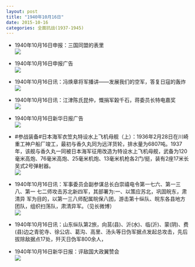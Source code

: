 ```yaml
---
layout: post
title: "1940年10月16日"
date: 2015-10-16
categories: 全面抗战(1937-1945)
---
```


<meta name="referrer" content="no-referrer" />

- 1940年10月16日申报：三国同盟的表里 <br/><img src="https://ww3.sinaimg.cn/large/aca367d8jw1ex3at5min7j20ln0xuk95.jpg" />

- 1940年10月16日申报广告 <br/><img src="https://ww4.sinaimg.cn/large/aca367d8jw1ex393hx7fwj20pn0hqafr.jpg" />

- 1940年10月16日讯：冯焕章将军播讲——发展我们的空军，答复日寇的轰炸 <br/><img src="https://ww3.sinaimg.cn/large/aca367d8jw1ex33vez2xyj20n71muqpl.jpg" />

- 1940年10月16日讯：江津陈氏昆仲，慨捐军榖千石，蒋委员长特电嘉奖 <br/><img src="https://ww4.sinaimg.cn/large/aca367d8jw1ex2v7op13ij20gn0dignc.jpg" />

- 1940年10月16日新华日报广告 <br/><img src="https://ww1.sinaimg.cn/large/aca367d8jw1ex2tgr5mraj20qb0k40wv.jpg" />

- #参战装备#日本海军衣笠丸特设水上飞机母舰（上）：1936年2月28日在川崎重工神户船厂竣工，最初与香久丸同为远洋货轮，排水量为6807吨。1937年，该舰与香久丸一同被日本海军征用改造为特设水上飞机母舰，武备为120毫米高炮、76毫米高炮、25毫米机炮、13毫米机枪各2门/挺，装有2座17米长吴式2号弹射器。 <br/><img src="https://ww1.sinaimg.cn/large/aca367d8jw1ex2qvrku3cj20go0a0wfg.jpg" />

- 1940年10月16日讯：军事委员会副参谋总长白崇禧电令第一七六、第一三八、第一 七二师攻击苏北新四军，其部署为:一、以策应苏北，巩固皖东，肃清异 军为目的，以第一三八师配属皖保八团，游击第十纵队、皖东各县地方 团队，组织扫荡队，肃清异军。（见长微博） <br/><img src="https://ww3.sinaimg.cn/large/aca367d8jw1ex2pfrocs8j20c80903zm.jpg" />

- 1940年10月16日讯：山东纵队第2旅，向莒(县)、沂(水)、临(沂)、蒙(阴)、费(县)边之青驼寺、徐公店、葛沟、高里、汤头等日伪军据点发起总攻击，先后拔除敌据点17处，歼灭日伪军800余人，  

- 1940年10月16日新华日报：评敌国大政翼赞会 <br/><img src="https://ww4.sinaimg.cn/large/aca367d8jw1ex2mjpqg1bj211z0hldml.jpg" />

